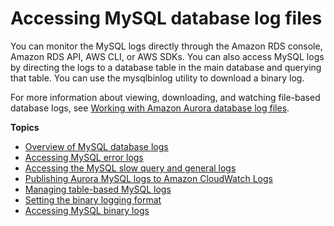 # Accessing MySQL database log files<a name="USER_LogAccess.Concepts.MySQL"></a>

You can monitor the MySQL logs directly through the Amazon RDS console, Amazon RDS API, AWS CLI, or AWS SDKs\. You can also access MySQL logs by directing the logs to a database table in the main database and querying that table\. You can use the mysqlbinlog utility to download a binary log\. 

For more information about viewing, downloading, and watching file\-based database logs, see [Working with Amazon Aurora database log files](USER_LogAccess.md)\.

**Topics**
+ [Overview of MySQL database logs](USER_LogAccess.MySQL.LogFileSize.md)
+ [Accessing MySQL error logs](USER_LogAccess.MySQL.Errorlog.md)
+ [Accessing the MySQL slow query and general logs](USER_LogAccess.MySQL.Generallog.md)
+ [Publishing Aurora MySQL logs to Amazon CloudWatch Logs](USER_LogAccess.MySQLDB.PublishAuroraMySQLtoCloudWatchLogs.md)
+ [Managing table\-based MySQL logs](Appendix.MySQL.CommonDBATasks.Logs.md)
+ [Setting the binary logging format](USER_LogAccess.MySQL.BinaryFormat.md)
+ [Accessing MySQL binary logs](USER_LogAccess.MySQL.Binarylog.md)